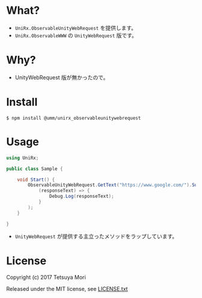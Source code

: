 # What?

* `UniRx.ObservableUnityWebRequest` を提供します。
* `UniRx.ObservableWWW` の `UnityWebRequest` 版です。

# Why?

* UnityWebRequest 版が無かったので。

# Install

```shell
$ npm install @umm/unirx_observableunitywebrequest
```

# Usage

```csharp
using UniRx;

public class Sample {

    void Start() {
        ObservableUnityWebRequest.GetText("https://www.google.com/").Subscribe(
            (responseText) => {
                Debug.Log(responseText);
            }
        );
    }

}
```

* `UnityWebRequest` が提供する主立ったメソッドをラップしています。

# License

Copyright (c) 2017 Tetsuya Mori

Released under the MIT license, see [LICENSE.txt](LICENSE.txt)


